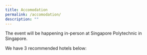```yaml
---
title: Accomodation
permalink: /accomodation/
description: ""
---
```

The event will be happening in-person at Singapore Polytechnic in Singapore.

We have 3 recommended hotels below:

